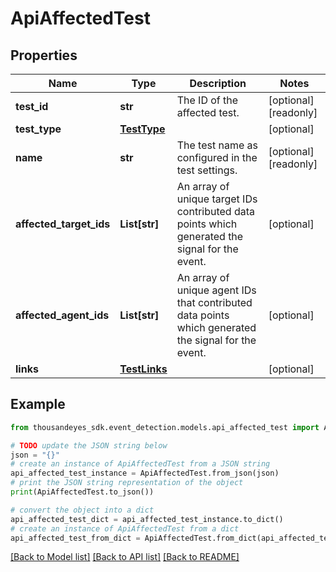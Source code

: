 # ApiAffectedTest


## Properties

Name | Type | Description | Notes
------------ | ------------- | ------------- | -------------
**test_id** | **str** | The ID of the affected test. | [optional] [readonly] 
**test_type** | [**TestType**](TestType.md) |  | [optional] 
**name** | **str** | The test name as configured in the test settings. | [optional] [readonly] 
**affected_target_ids** | **List[str]** | An array of unique target IDs contributed data points which generated the signal for the event. | [optional] 
**affected_agent_ids** | **List[str]** | An array of unique agent IDs that contributed data points which generated the signal for the event. | [optional] 
**links** | [**TestLinks**](TestLinks.md) |  | [optional] 

## Example

```python
from thousandeyes_sdk.event_detection.models.api_affected_test import ApiAffectedTest

# TODO update the JSON string below
json = "{}"
# create an instance of ApiAffectedTest from a JSON string
api_affected_test_instance = ApiAffectedTest.from_json(json)
# print the JSON string representation of the object
print(ApiAffectedTest.to_json())

# convert the object into a dict
api_affected_test_dict = api_affected_test_instance.to_dict()
# create an instance of ApiAffectedTest from a dict
api_affected_test_from_dict = ApiAffectedTest.from_dict(api_affected_test_dict)
```
[[Back to Model list]](../README.md#documentation-for-models) [[Back to API list]](../README.md#documentation-for-api-endpoints) [[Back to README]](../README.md)


